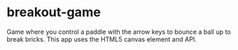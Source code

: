 # breakout-game
Game where you control a paddle with the arrow keys to bounce a ball up to break bricks. This app uses the HTML5 canvas element and API.
